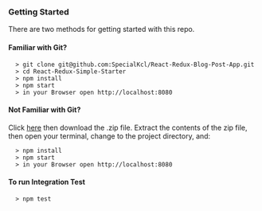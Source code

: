 ### Getting Started

There are two methods for getting started with this repo.

#### Familiar with Git?

```
  > git clone git@github.com:SpecialKcl/React-Redux-Blog-Post-App.git
  > cd React-Redux-Simple-Starter
  > npm install
  > npm start
  > in your Browser open http://localhost:8080
```

#### Not Familiar with Git?
Click [here](https://github.com/SpecialKcl/React-Redux-Blog-Post-App.git) then download the .zip file.  Extract the contents of the zip file, then open your terminal, change to the project directory, and:

```
  > npm install
  > npm start
  > in your Browser open http://localhost:8080
```

#### To run Integration Test
```
  > npm test
